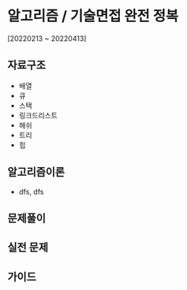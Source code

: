 #  알고리즘 / 기술면접 완전 정복

[20220213 ~ 20220413]

## 자료구조
- 배열
- 큐
- 스택
- 링크드리스트
- 해쉬
- 트리
- 힙


## 알고리즘이론
- dfs, dfs

## 문제풀이

## 실전 문제

## 가이드
